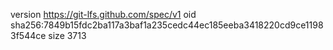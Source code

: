 version https://git-lfs.github.com/spec/v1
oid sha256:7849b15fdc2ba117a3baf1a235cedc44ec185eeba3418220cd9ce11983f544ce
size 3713

